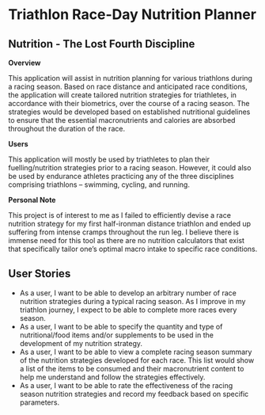 # Triathlon Race-Day Nutrition Planner

## Nutrition - The Lost Fourth Discipline 

**Overview**

This application will assist in nutrition planning for various triathlons during a racing season. Based on race distance and anticipated race conditions, the application will create tailored nutrition strategies for triathletes, in accordance with their biometrics, over the course of a racing season. The strategies would be developed based on established nutritional guidelines to ensure that the essential macronutrients and calories are absorbed throughout the duration of the race.

**Users**

This application will mostly be used by triathletes to plan their fuelling/nutrition strategies prior to a racing season. However, it could also be used by endurance athletes practicing any of the three disciplines comprising triathlons – swimming, cycling, and running. 

**Personal Note**

This project is of interest to me as I failed to efficiently devise a race nutrition strategy for my first half-ironman distance triathlon and ended up suffering from intense cramps throughout the run leg. I believe there is immense need for this tool as there are no nutrition calculators that exist that specifically tailor one’s optimal macro intake to specific race conditions.

## User Stories

- As a user, I want to be able to develop an arbitrary number of race nutrition strategies during a typical racing season. As I improve in my triathlon journey, I expect to be able to complete more races every season.
- As a user, I want to be able to specify the quantity and type of nutritional/food items and/or supplements to be used in the development of my nutrition strategy.
- As a user, I want to be able to view a complete racing season summary of the nutrition strategies developed for each race. This list would show a list of the items to be consumed and their macronutrient content to help me understand and follow the strategies effectively.
- As a user, I want to be able to rate the effectiveness of the racing season nutrition strategies and record my feedback based on specific parameters.